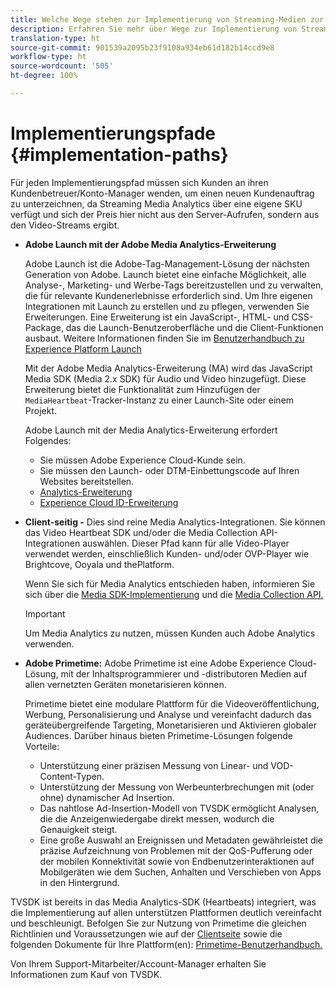 ```yaml
---
title: Welche Wege stehen zur Implementierung von Streaming-Medien zur Verfügung?
description: Erfahren Sie mehr über Wege zur Implementierung von Streaming-Medien bei Adobe einschließlich Adobe Launch.
translation-type: ht
source-git-commit: 901539a2095b23f9108a934eb61d182b14ccd9e8
workflow-type: ht
source-wordcount: '505'
ht-degree: 100%

---
```



# Implementierungspfade {#implementation-paths}

Für jeden Implementierungspfad müssen sich Kunden an ihren Kundenbetreuer/Konto-Manager wenden, um einen neuen Kundenauftrag zu unterzeichnen, da Streaming Media Analytics über eine eigene SKU verfügt und sich der Preis hier nicht aus den Server-Aufrufen, sondern aus den Video-Streams ergibt.

* **Adobe Launch mit der Adobe Media Analytics-Erweiterung**

   Adobe Launch ist die Adobe-Tag-Management-Lösung der nächsten Generation von Adobe. Launch bietet eine einfache Möglichkeit, alle Analyse-, Marketing- und Werbe-Tags bereitzustellen und zu verwalten, die für relevante Kundenerlebnisse erforderlich sind. Um Ihre eigenen Integrationen mit Launch zu erstellen und zu pflegen, verwenden Sie Erweiterungen. Eine Erweiterung ist ein JavaScript-, HTML- und CSS-Package, das die Launch-Benutzeroberfläche und die Client-Funktionen ausbaut. Weitere Informationen finden Sie im [Benutzerhandbuch zu Experience Platform Launch](https://docs.adobe.com/content/help/de-DE/launch/using/overview.html)

   Mit der Adobe Media Analytics-Erweiterung (MA) wird das JavaScript Media SDK (Media 2.x SDK) für Audio und Video hinzugefügt. Diese Erweiterung bietet die Funktionalität zum Hinzufügen der `MediaHeartbeat`-Tracker-Instanz zu einer Launch-Site oder einem Projekt.

   Adobe Launch mit der Media Analytics-Erweiterung erfordert Folgendes:
   * Sie müssen Adobe Experience Cloud-Kunde sein.
   * Sie müssen den Launch- oder DTM-Einbettungscode auf Ihren Websites bereitstellen.
   * [Analytics-Erweiterung](https://docs.adobe.com/content/help/de-DE/launch/using/extensions-ref/adobe-extension/analytics-extension/overview.html)
   * [Experience Cloud ID-Erweiterung](https://docs.adobe.com/content/help/de-DE/launch/using/extensions-ref/adobe-extension/id-service-extension/overview.html)


* **Client-seitig -** Dies sind reine Media Analytics-Integrationen. Sie können das Video Heartbeat SDK und/oder die Media Collection API-Integrationen auswählen. Dieser Pfad kann für alle Video-Player verwendet werden, einschließlich Kunden- und/oder OVP-Player wie Brightcove, Ooyala und thePlatform.

   Wenn Sie sich für Media Analytics entschieden haben, informieren Sie sich über die [Media SDK-Implementierung](/help/sdk-implement/setup/setup-overview.md) und die [Media Collection API.](/help/media-collection-api/mc-api-overview.md)

   >[!IMPORTANT]
   >
   >Um Media Analytics zu nutzen, müssen Kunden auch Adobe Analytics verwenden.

* **Adobe Primetime:** Adobe Primetime ist eine Adobe Experience Cloud-Lösung, mit der Inhaltsprogrammierer und -distributoren Medien auf allen vernetzten Geräten monetarisieren können.

   Primetime bietet eine modulare Plattform für die Videoveröffentlichung, Werbung, Personalisierung und Analyse und vereinfacht dadurch das geräteübergreifende Targeting, Monetarisieren und Aktivieren globaler Audiences. Darüber hinaus bieten Primetime-Lösungen folgende Vorteile:

   * Unterstützung einer präzisen Messung von Linear- und VOD-Content-Typen.
   * Unterstützung der Messung von Werbeunterbrechungen mit (oder ohne) dynamischer Ad Insertion.
   * Das nahtlose Ad-Insertion-Modell von TVSDK ermöglicht Analysen, die die Anzeigenwiedergabe direkt messen, wodurch die Genauigkeit steigt.
   * Eine große Auswahl an Ereignissen und Metadaten gewährleistet die präzise Aufzeichnung von Problemen mit der QoS-Pufferung oder der mobilen Konnektivität sowie von Endbenutzerinteraktionen auf Mobilgeräten wie dem Suchen, Anhalten und Verschieben von Apps in den Hintergrund.

<!--
   * Integrated support for Nielsen DTVR (linear) with ID3 metadata and DCR with CMS metadata.
-->

TVSDK ist bereits in das Media Analytics-SDK (Heartbeats) integriert, was die Implementierung auf allen unterstützen Plattformen deutlich vereinfacht und beschleunigt. <!--Primetime also supports the partnership with Nielsen.--> Befolgen Sie zur Nutzung von Primetime die gleichen Richtlinien und Voraussetzungen wie auf der [Clientseite](/help/intro-to-ava/implementation-paths/client-side-path.md) sowie die folgenden Dokumente für Ihre Plattform(en): [Primetime-Benutzerhandbuch.](https://helpx.adobe.com/de/support/primetime.html)

Von Ihrem Support-Mitarbeiter/Account-Manager erhalten Sie Informationen zum Kauf von TVSDK.
